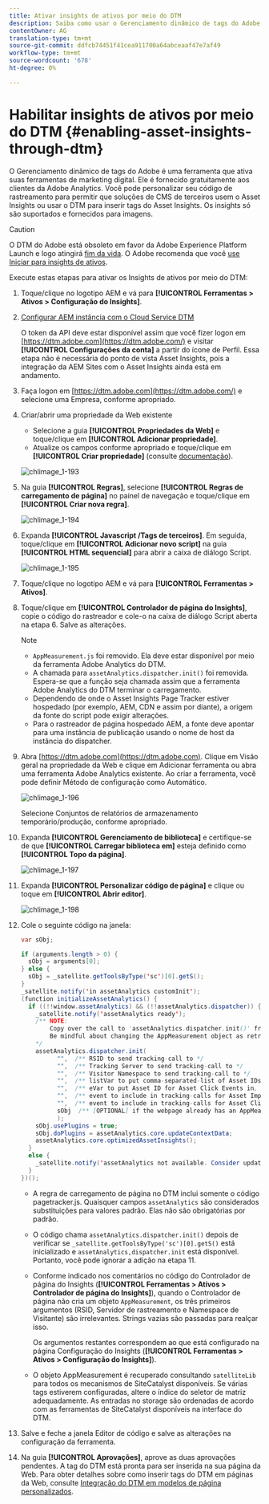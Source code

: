 ```yaml
---
title: Ativar insights de ativos por meio do DTM
description: Saiba como usar o Gerenciamento dinâmico de tags do Adobe (DTM) para ativar o Asset Insights.
contentOwner: AG
translation-type: tm+mt
source-git-commit: ddfcb74451f41cea911700a64abceaaf47e7af49
workflow-type: tm+mt
source-wordcount: '678'
ht-degree: 0%

---
```



# Habilitar insights de ativos por meio do DTM {#enabling-asset-insights-through-dtm}

O Gerenciamento dinâmico de tags do Adobe é uma ferramenta que ativa suas ferramentas de marketing digital. Ele é fornecido gratuitamente aos clientes da Adobe Analytics. Você pode personalizar seu código de rastreamento para permitir que soluções de CMS de terceiros usem o Asset Insights ou usar o DTM para inserir tags do Asset Insights. Os insights só são suportados e fornecidos para imagens.

>[!CAUTION]
>
>O DTM do Adobe está obsoleto em favor da Adobe Experience Platform Launch e logo atingirá [fim da vida](https://medium.com/launch-by-adobe/dtm-plans-for-a-sunset-3c6aab003a6f). O Adobe recomenda que você [use Iniciar para insights de ativos](https://experienceleague.adobe.com/docs/experience-manager-learn/assets/advanced/asset-insights-launch-tutorial.html).

Execute estas etapas para ativar os Insights de ativos por meio do DTM:

1. Toque/clique no logotipo AEM e vá para **[!UICONTROL Ferramentas > Ativos > Configuração do Insights]**.
1. [Configurar AEM instância com o Cloud Service DTM](../sites-administering/dtm.md)

   O token da API deve estar disponível assim que você fizer logon em [https://dtm.adobe.com](https://dtm.adobe.com/) e visitar **[!UICONTROL Configurações da conta]** a partir do ícone de Perfil. Essa etapa não é necessária do ponto de vista Asset Insights, pois a integração da AEM Sites com o Asset Insights ainda está em andamento.

1. Faça logon em [https://dtm.adobe.com](https://dtm.adobe.com/) e selecione uma Empresa, conforme apropriado.
1. Criar/abrir uma propriedade da Web existente

   * Selecione a guia **[!UICONTROL Propriedades da Web]** e toque/clique em **[!UICONTROL Adicionar propriedade]**.
   * Atualize os campos conforme apropriado e toque/clique em **[!UICONTROL Criar propriedade]** (consulte [documentação](https://helpx.adobe.com/experience-manager/using/dtm.html)).

   ![chlimage_1-193](assets/chlimage_1-193.png)

1. Na guia **[!UICONTROL Regras]**, selecione **[!UICONTROL Regras de carregamento de página]** no painel de navegação e toque/clique em **[!UICONTROL Criar nova regra]**.

   ![chlimage_1-194](assets/chlimage_1-194.png)

1. Expanda **[!UICONTROL Javascript /Tags de terceiros]**. Em seguida, toque/clique em **[!UICONTROL Adicionar novo script]** na guia **[!UICONTROL HTML sequencial]** para abrir a caixa de diálogo Script.

   ![chlimage_1-195](assets/chlimage_1-195.png)

1. Toque/clique no logotipo AEM e vá para **[!UICONTROL Ferramentas > Ativos]**.
1. Toque/clique em **[!UICONTROL Controlador de página do Insights]**, copie o código do rastreador e cole-o na caixa de diálogo Script aberta na etapa 6. Salve as alterações.

   >[!NOTE]
   >
   >* `AppMeasurement.js` foi removido. Ela deve estar disponível por meio da ferramenta Adobe Analytics do DTM.
   >* A chamada para `assetAnalytics.dispatcher.init()` foi removida. Espera-se que a função seja chamada assim que a ferramenta Adobe Analytics do DTM terminar o carregamento.
   >* Dependendo de onde o Asset Insights Page Tracker estiver hospedado (por exemplo, AEM, CDN e assim por diante), a origem da fonte do script pode exigir alterações.
   >* Para o rastreador de página hospedado AEM, a fonte deve apontar para uma instância de publicação usando o nome de host da instância do dispatcher.


1. Abra [https://dtm.adobe.com](https://dtm.adobe.com). Clique em Visão geral na propriedade da Web e clique em Adicionar ferramenta ou abra uma ferramenta Adobe Analytics existente. Ao criar a ferramenta, você pode definir Método de configuração como Automático.

   ![chlimage_1-196](assets/chlimage_1-196.png)

   Selecione Conjuntos de relatórios de armazenamento temporário/produção, conforme apropriado.

1. Expanda **[!UICONTROL Gerenciamento de biblioteca]** e certifique-se de que **[!UICONTROL Carregar biblioteca em]** esteja definido como **[!UICONTROL Topo da página]**.

   ![chlimage_1-197](assets/chlimage_1-197.png)

1. Expanda **[!UICONTROL Personalizar código de página]** e clique ou toque em **[!UICONTROL Abrir editor]**.

   ![chlimage_1-198](assets/chlimage_1-198.png)

1. Cole o seguinte código na janela:

   ```java
   var sObj;
   
   if (arguments.length > 0) {
     sObj = arguments[0];
   } else {
     sObj = _satellite.getToolsByType('sc')[0].getS();
   }
   _satellite.notify('in assetAnalytics customInit');
   (function initializeAssetAnalytics() {
     if ((!!window.assetAnalytics) && (!!assetAnalytics.dispatcher)) {
       _satellite.notify('assetAnalytics ready');
       /** NOTE:
           Copy over the call to 'assetAnalytics.dispatcher.init()' from Assets Pagetracker
           Be mindful about changing the AppMeasurement object as retrieved above.
       */
       assetAnalytics.dispatcher.init(
             "",  /** RSID to send tracking-call to */
             "",  /** Tracking Server to send tracking-call to */
             "",  /** Visitor Namespace to send tracking-call to */
             "",  /** listVar to put comma-separated-list of Asset IDs for Asset Impression Events in tracking-call, e.g. 'listVar1' */
             "",  /** eVar to put Asset ID for Asset Click Events in, e.g. 'eVar3' */
             "",  /** event to include in tracking-calls for Asset Impression Events, e.g. 'event8' */
             "",  /** event to include in tracking-calls for Asset Click Events, e.g. 'event7' */
             sObj  /** [OPTIONAL] if the webpage already has an AppMeasurement object, please include the object here. If unspecified, Pagetracker Core shall create its own AppMeasurement object */
             );
       sObj.usePlugins = true;
       sObj.doPlugins = assetAnalytics.core.updateContextData;
       assetAnalytics.core.optimizedAssetInsights();
     }
     else {
       _satellite.notify('assetAnalytics not available. Consider updating the Custom Page Code', 4);
     }
   })();
   ```

   * A regra de carregamento de página no DTM inclui somente o código pagetracker.js. Quaisquer campos `assetAnalytics` são considerados substituições para valores padrão. Elas não são obrigatórias por padrão.
   * O código chama `assetAnalytics.dispatcher.init()` depois de verificar se `_satellite.getToolsByType('sc')[0].getS()` está inicializado e `assetAnalytics,dispatcher.init` está disponível. Portanto, você pode ignorar a adição na etapa 11.
   * Conforme indicado nos comentários no código do Controlador de página do Insights (**[!UICONTROL Ferramentas > Ativos > Controlador de página do Insights]**), quando o Controlador de página não cria um objeto `AppMeasurement`, os três primeiros argumentos (RSID, Servidor de rastreamento e Namespace de Visitante) são irrelevantes. Strings vazias são passadas para realçar isso.

      Os argumentos restantes correspondem ao que está configurado na página Configuração do Insights (**[!UICONTROL Ferramentas > Ativos > Configuração do Insights]**).

   * O objeto AppMeasurement é recuperado consultando `satelliteLib` para todos os mecanismos de SiteCatalyst disponíveis. Se várias tags estiverem configuradas, altere o índice do seletor de matriz adequadamente. As entradas no storage são ordenadas de acordo com as ferramentas de SiteCatalyst disponíveis na interface do DTM.

1. Salve e feche a janela Editor de código e salve as alterações na configuração da ferramenta.
1. Na guia **[!UICONTROL Aprovações]**, aprove as duas aprovações pendentes. A tag do DTM está pronta para ser inserida na sua página da Web. Para obter detalhes sobre como inserir tags do DTM em páginas da Web, consulte [Integração do DTM em modelos de página personalizados](https://blogs.adobe.com/experiencedelivers/experience-management/integrating-dtm-custom-aem6-page-template/).
